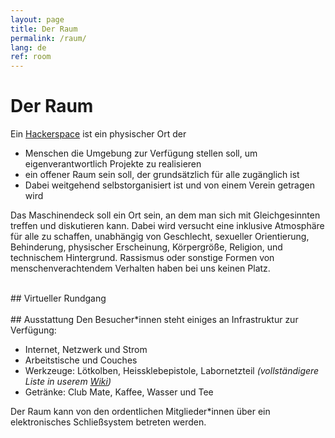 ```yaml
---
layout: page
title: Der Raum
permalink: /raum/
lang: de
ref: room
---
```


# Der Raum

Ein [Hackerspace][2] ist ein physischer Ort der

* Menschen die Umgebung zur Verfügung stellen soll, um eigenverantwortlich Projekte zu realisieren
* ein offener Raum sein soll, der grundsätzlich für alle zugänglich ist
* Dabei weitgehend selbstorganisiert ist und von einem Verein getragen wird

Das Maschinendeck soll ein Ort sein, an dem man sich mit Gleichgesinnten treffen und diskutieren kann. Dabei wird versucht eine inklusive Atmosphäre für alle zu 
schaffen, unabhängig von Geschlecht, sexueller Orientierung, Behinderung, physischer Erscheinung, Körpergröße, Religion, und technischem Hintergrund.
Rassismus oder sonstige Formen von menschenverachtendem Verhalten haben bei uns keinen Platz.

<br>
## Virtueller Rundgang
<section class="viewer">
</section>

<br>
## Ausstattung
Den Besucher*innen steht einiges an Infrastruktur zur Verfügung:

* Internet, Netzwerk und Strom
* Arbeitstische und Couches
* Werkzeuge: Lötkolben, Heissklebepistole, Labornetzteil *(vollständigere Liste in userem [Wiki][1])*
* Getränke: Club Mate, Kaffee, Wasser und Tee

Der Raum kann von den ordentlichen Mitglieder*innen über ein elektronisches 
Schließsystem betreten werden.

[1]: http://wiki.maschinendeck.org/wiki/Der_Raum
[2]: https://de.wikipedia.org/wiki/Hackerspace

<script type="text/javascript" src="/js/lib/three.min.js"></script>
<script type="text/javascript" src="/js/lib/panolens.min.js"></script>
<script type="module">
    import POI from "/js/modules/POI.js";

    const pois = [
        new POI(4251, -520, 2564, "Werkstatt", "werkstatt", 
"/images/raum/werkstatt.png"),
        new POI(-4947, -351, 590, "Toiletten und Lager", "ddd"),
        new POI(-4369, -813, -2273, "Retrospiele-Ecke", [
            `Hier befinden sich allerlei alte und neue Spielekonsolen.`,
            `Die recht gemütlichen Couches laden zum entspannten Daddeln ein
            und eine ausfahrbare Leinwand ermöglicht ein wenig Kinofeeling an
            Filmabenden.`
        ], 
"/images/raum/retroecke.png"),
        new POI(-4961, -95, -565, "Küche und Nertzwerkraum", "ddd", 
"/images/raum/serverraum.png"),
        new POI(-4766, -307, 1455, "Mitgliederfächer", "dddd", 
"/images/raum/faecher.png"),
        new POI(-4849, -971, -666, "Bar/Theke", "cwcwc", "/images/raum/bar.png"),
        new POI(4804, -549, 1230, "3D-Druck Werkstatt", "dwdwd", 
"/images/raum/3ddruck.png"),
        new POI(-250, 45, 4985, "Elektrowerkstatt", [
            "Werrrrrr",
            `Werrrrrr dqwk dqwd qwnd qwd lnwd qwlknd qwldkqnw dlk 
qwndlqkwdnqlkd nw dlknwdwd lknwqdnwlkdnqwldwqnd lkqwndl df 
niffn3qflinf3 wlfnfwelnfwef ewlknfewf ewf wefw wf AAA`
        ], "/images/raum/elektrowerkstatt.png"),
    ];



    document.addEventListener("DOMContentLoaded", () => {
        const container = document.querySelector(".viewer");
        const panorama  = new PANOLENS.ImagePanorama("/images/raum_panorama.jpg");
        const viewer    = new PANOLENS.Viewer({
            container : container,
            output    : "console"
        });

        for (const poi of pois) {
            const element = poi.markup();
            container.prepend(element);

            const obj = new PANOLENS.Infospot();
            obj.position.set(poi.x, poi.y, poi.z);
            obj.addHoverElement(element, -499);
            
            panorama.add(obj);
        }

        viewer.add(panorama); 
    });
</script>
